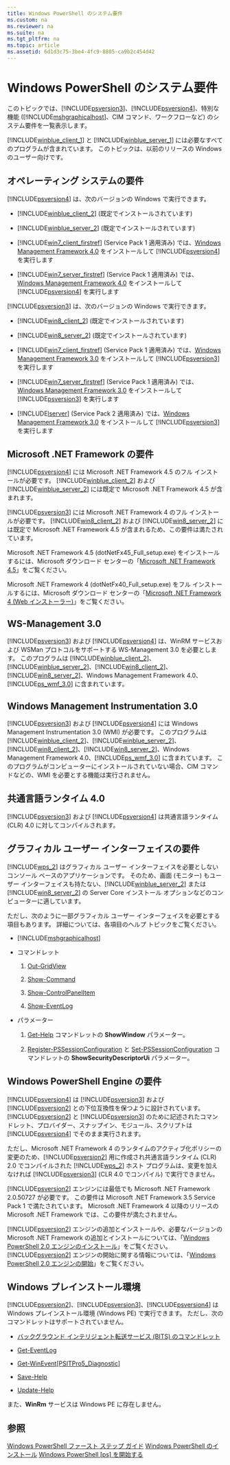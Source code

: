 ```yaml
---
title: Windows PowerShell のシステム要件
ms.custom: na
ms.reviewer: na
ms.suite: na
ms.tgt_pltfrm: na
ms.topic: article
ms.assetid: 6d1d3c75-3be4-4fc9-8805-ca9b2c454d42
---
```

# Windows PowerShell のシステム要件
このトピックでは、[!INCLUDE[psversion3](../Token/psversion3_md.md)]、[!INCLUDE[psversion4](../Token/psversion4_md.md)]、特別な機能 ([!INCLUDE[mshgraphicalhost](../Token/mshgraphicalhost_md.md)]、CIM コマンド、ワークフローなど) のシステム要件を一覧表示します。

[!INCLUDE[winblue_client_1](../Token/winblue_client_1_md.md)] と [!INCLUDE[winblue_server_1](../Token/winblue_server_1_md.md)] には必要なすべてのプログラムが含まれています。 このトピックは、以前のリリースの Windows のユーザー向けです。

## オペレーティング システムの要件
[!INCLUDE[psversion4](../Token/psversion4_md.md)] は、次のバージョンの Windows で実行できます。

-   [!INCLUDE[winblue_client_2](../Token/winblue_client_2_md.md)] (既定でインストールされています)

-   [!INCLUDE[winblue_server_2](../Token/winblue_server_2_md.md)] (既定でインストールされています)

-   [!INCLUDE[win7_client_firstref](../Token/win7_client_firstref_md.md)] (Service Pack 1 適用済み) では、[Windows Management Framework 4.0](http://go.microsoft.com/fwlink/?LinkId=293881) をインストールして [!INCLUDE[psversion4](../Token/psversion4_md.md)] を実行します

-   [!INCLUDE[win7_server_firstref](../Token/win7_server_firstref_md.md)] (Service Pack 1 適用済み) では、[Windows Management Framework 4.0](http://go.microsoft.com/fwlink/?LinkId=293881) をインストールして [!INCLUDE[psversion4](../Token/psversion4_md.md)] を実行します

[!INCLUDE[psversion3](../Token/psversion3_md.md)] は、次のバージョンの Windows で実行できます。

-   [!INCLUDE[win8_client_2](../Token/win8_client_2_md.md)] (既定でインストールされています)

-   [!INCLUDE[win8_server_2](../Token/win8_server_2_md.md)] (既定でインストールされています)

-   [!INCLUDE[win7_client_firstref](../Token/win7_client_firstref_md.md)] (Service Pack 1 適用済み) では、[Windows Management Framework 3.0](http://www.microsoft.com/download/details.aspx?id=34595) をインストールして [!INCLUDE[psversion3](../Token/psversion3_md.md)] を実行します

-   [!INCLUDE[win7_server_firstref](../Token/win7_server_firstref_md.md)] (Service Pack 1 適用済み) では、[Windows Management Framework 3.0](http://www.microsoft.com/download/details.aspx?id=34595) をインストールして [!INCLUDE[psversion3](../Token/psversion3_md.md)] を実行します

-   [!INCLUDE[lserver](../Token/lserver_md.md)] (Service Pack 2 適用済み) では、[Windows Management Framework 3.0](http://www.microsoft.com/download/details.aspx?id=34595) をインストールして [!INCLUDE[psversion3](../Token/psversion3_md.md)] を実行します

## Microsoft .NET Framework の要件
[!INCLUDE[psversion4](../Token/psversion4_md.md)] には Microsoft .NET Framework 4.5 のフル インストールが必要です。 [!INCLUDE[winblue_client_2](../Token/winblue_client_2_md.md)] および [!INCLUDE[winblue_server_2](../Token/winblue_server_2_md.md)] には既定で Microsoft .NET Framework 4.5 が含まれます。

[!INCLUDE[psversion3](../Token/psversion3_md.md)] には Microsoft .NET Framework 4 のフル インストールが必要です。 [!INCLUDE[win8_client_2](../Token/win8_client_2_md.md)] および [!INCLUDE[win8_server_2](../Token/win8_server_2_md.md)] には既定で Microsoft .NET Framework 4.5 が含まれるため、この要件は満たされています。

Microsoft .NET Framework 4.5 (dotNetFx45_Full_setup.exe) をインストールするには、Microsoft ダウンロード センターの「[Microsoft .NET Framework 4.5](http://go.microsoft.com/fwlink/?LinkID=242919)」をご覧ください。

Microsoft .NET Framework 4 (dotNetFx40_Full_setup.exe) をフル インストールするには、Microsoft ダウンロード センターの「[Microsoft .NET Framework 4 (Web インストーラー)](http://go.microsoft.com/fwlink/?LinkID=212931)」をご覧ください。

## WS-Management 3.0
[!INCLUDE[psversion3](../Token/psversion3_md.md)] および [!INCLUDE[psversion4](../Token/psversion4_md.md)] は、WinRM サービスおよび WSMan プロトコルをサポートする WS-Management 3.0 を必要とします。 このプログラムは [!INCLUDE[winblue_client_2](../Token/winblue_client_2_md.md)]、[!INCLUDE[winblue_server_2](../Token/winblue_server_2_md.md)]、[!INCLUDE[win8_client_2](../Token/win8_client_2_md.md)]、[!INCLUDE[win8_server_2](../Token/win8_server_2_md.md)]、Windows Management Framework 4.0、[!INCLUDE[ps_wmf_3.0](../Token/ps_wmf_3.0_md.md)] に含まれています。

## Windows Management Instrumentation 3.0
[!INCLUDE[psversion3](../Token/psversion3_md.md)] および [!INCLUDE[psversion4](../Token/psversion4_md.md)] には Windows Management Instrumentation 3.0 (WMI) が必要です。 このプログラムは [!INCLUDE[winblue_client_2](../Token/winblue_client_2_md.md)]、[!INCLUDE[winblue_server_2](../Token/winblue_server_2_md.md)]、[!INCLUDE[win8_client_2](../Token/win8_client_2_md.md)]、[!INCLUDE[win8_server_2](../Token/win8_server_2_md.md)]、Windows Management Framework 4.0、[!INCLUDE[ps_wmf_3.0](../Token/ps_wmf_3.0_md.md)] に含まれています。 このプログラムがコンピューターにインストールされていない場合、CIM コマンドなどの、WMI を必要とする機能は実行されません。

## 共通言語ランタイム 4.0
[!INCLUDE[psversion3](../Token/psversion3_md.md)] および [!INCLUDE[psversion4](../Token/psversion4_md.md)] は共通言語ランタイム (CLR) 4.0 に対してコンパイルされます。

## グラフィカル ユーザー インターフェイスの要件
[!INCLUDE[wps_2](../Token/wps_2_md.md)] はグラフィカル ユーザー インターフェイスを必要としないコンソール ベースのアプリケーションです。 そのため、画面 (モニター) もユーザー インターフェイスも持たない、[!INCLUDE[winblue_server_2](../Token/winblue_server_2_md.md)] または [!INCLUDE[win8_server_2](../Token/win8_server_2_md.md)] の Server Core インストール オプションなどのコンピューターに適しています。

ただし、次のように一部グラフィカル ユーザー インターフェイスを必要とする項目もあります。 詳細については、各項目のヘルプ トピックをご覧ください。

-   [!INCLUDE[mshgraphicalhost](../Token/mshgraphicalhost_md.md)]

-   コマンドレット

    1.  [Out-GridView](assetId:///70915a86-d753-464e-8349-cba02316154c)

    2.  [Show-Command](assetId:///65bba50b-91a8-49d5-80a2-a30fc684ba41)

    3.  [Show-ControlPanelItem](assetId:///0685d42c-37cc-498f-acf6-0ecfeb0cb162)

    4.  [Show-EventLog](assetId:///a3b0f5ad-0438-42c7-915b-d1b4793a431c)

-   パラメーター

    1.  [Get-Help](assetId:///1f46eeb4-49d7-4bec-bb29-395d9b42f54a) コマンドレットの **ShowWindow** パラメーター。

    2.  [Register-PSSessionConfiguration](assetId:///e9152ae2-bd6d-4056-9bc7-dc1893aa29ea) と [Set-PSSessionConfiguration](assetId:///b21fbad3-1759-4260-b206-dcb8431cd6ea) コマンドレットの **ShowSecurityDescriptorUi** パラメーター。

## Windows PowerShell Engine の要件
[!INCLUDE[psversion4](../Token/psversion4_md.md)] は [!INCLUDE[psversion3](../Token/psversion3_md.md)] および [!INCLUDE[psversion2](../Token/psversion2_md.md)] との下位互換性を保つように設計されています。 [!INCLUDE[psversion2](../Token/psversion2_md.md)] と [!INCLUDE[psversion3](../Token/psversion3_md.md)] のために記述されたコマンドレット、プロバイダー、スナップイン、モジュール、スクリプトは [!INCLUDE[psversion4](../Token/psversion4_md.md)] でそのまま実行されます。

ただし、Microsoft .NET Framework 4 のランタイムのアクティブ化ポリシーの変更のため、[!INCLUDE[psversion2](../Token/psversion2_md.md)] 用に作成され共通言語ランタイム (CLR) 2.0 でコンパイルされた [!INCLUDE[wps_2](../Token/wps_2_md.md)] ホスト プログラムは、変更を加えなければ [!INCLUDE[psversion3](../Token/psversion3_md.md)] (CLR 4.0 でコンパイル) で実行できません。

[!INCLUDE[psversion2](../Token/psversion2_md.md)] エンジンには最低でも Microsoft .NET Framework 2.0.50727 が必要です。 この要件は Microsoft .NET Framework 3.5 Service Pack 1 で満たされています。 Microsoft .NET Framework 4 以降のリリースの Microsoft .NET Framework では、この要件が満たされません。

[!INCLUDE[psversion2](../Token/psversion2_md.md)] エンジンの追加とインストールや、必要なバージョンの Microsoft .NET Framework の追加とインストールについては、「[Windows PowerShell 2.0 エンジンのインストール](../Topic/Installing-the-Windows-PowerShell-2.0-Engine.md)」をご覧ください。 [!INCLUDE[psversion2](../Token/psversion2_md.md)] エンジンの開始に関する情報については、「[Windows PowerShell 2.0 エンジンの開始](../Topic/Starting-the-Windows-PowerShell-2.0-Engine.md)」をご覧ください。

## Windows プレインストール環境
[!INCLUDE[psversion2](../Token/psversion2_md.md)]、[!INCLUDE[psversion3](../Token/psversion3_md.md)]、[!INCLUDE[psversion4](../Token/psversion4_md.md)] は Windows プレインストール環境 (Windows PE) で実行できます。 ただし、次のコマンドレットはサポートされていません。

-   [バックグラウンド インテリジェント転送サービス (BITS) のコマンドレット](http://go.microsoft.com/fwlink/?LinkId=257514)

-   [Get-EventLog](assetId:///b4985b11-82bf-487d-928d-becd96fc0419)

-   [Get-WinEvent[PSITPro5_Diagnostic]](assetId:///5fe94870-ed6b-4ce2-9500-93846cc65c95)

-   [Save-Help](assetId:///aed94f90-b73f-4e25-a25d-7c18d9f161fa)

-   [Update-Help](assetId:///93e1d870-ace6-432b-8778-8920291d7545)

また、**WinRm** サービスは Windows PE に存在しません。

## 参照
[Windows PowerShell ファースト ステップ ガイド](../Topic/Getting-Started-with-Windows-PowerShell.md)
[Windows PowerShell のインストール](../Topic/Installing-Windows-PowerShell.md)
[Windows PowerShell [ps] を開始する](assetId:///8ec8c2d7-8e7c-4722-a3d2-498fe5739a8e)



<!--HONumber=Apr16_HO1-->


